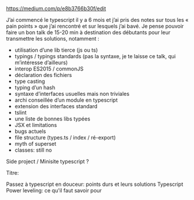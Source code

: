 https://medium.com/p/e8b3766b30f/edit

J’ai commencé le typescript il y a 6 mois et j’ai pris des notes sur tous les « pain points » que j’ai rencontré et sur lesquels j’ai bavé. Je pense pouvoir faire un bon talk de 15-20 min à destination des débutants pour leur transmettre les solutions, notamment :
-	utilisation d’une lib tierce (js ou ts)
-	typings / typings standards (pas la syntaxe, je te laisse ce talk, qui m’intéresse d’ailleurs)
-	interop ES2015 / commonJS
-	déclaration des fichiers
-	type casting
-	typing d’un hash
-	syntaxe d’interfaces usuelles mais non triviales
-	archi conseillée d’un module en typescript
-	extension des interfaces standard
-	tslint
-	une liste de bonnes libs typées
- JSX et limitations
- bugs actuels
- file structure (types.ts / index / ré-export)
- myth of superset
- classes: still no

Side project / Minisite typescript ?


Titre:

Passez à typescript en douceur: points durs et leurs solutions
Typescript Power leveling: ce qu'il faut savoir pour 
